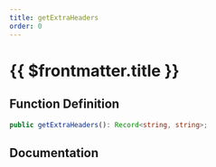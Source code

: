 ```yaml
---
title: getExtraHeaders
order: 0
---
```


# {{ $frontmatter.title }}

## Function Definition

```ts
public getExtraHeaders(): Record<string, string>;
```

## Documentation

<!--@include: ./parts/getExtraHeaders.md-->
